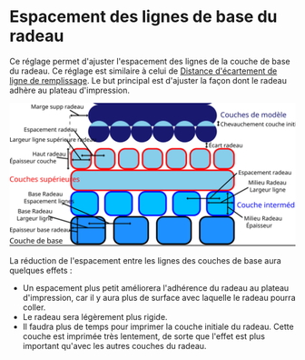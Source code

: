 Espacement des lignes de base du radeau
====
Ce réglage permet d'ajuster l'espacement des lignes de la couche de base du radeau. Ce réglage est similaire à celui de [Distance d'écartement de ligne de remplissage](../infill/infill_line_distance.md). Le but principal est d'ajuster la façon dont le radeau adhère au plateau d'impression.

![Dimensions relatives au radeau](../images/raft_dimensions_fr.svg)

La réduction de l'espacement entre les lignes des couches de base aura quelques effets :
* Un espacement plus petit améliorera l'adhérence du radeau au plateau d'impression, car il y aura plus de surface avec laquelle le radeau pourra coller.
* Le radeau sera légèrement plus rigide.
* Il faudra plus de temps pour imprimer la couche initiale du radeau. Cette couche est imprimée très lentement, de sorte que l'effet est plus important qu'avec les autres couches du radeau.
